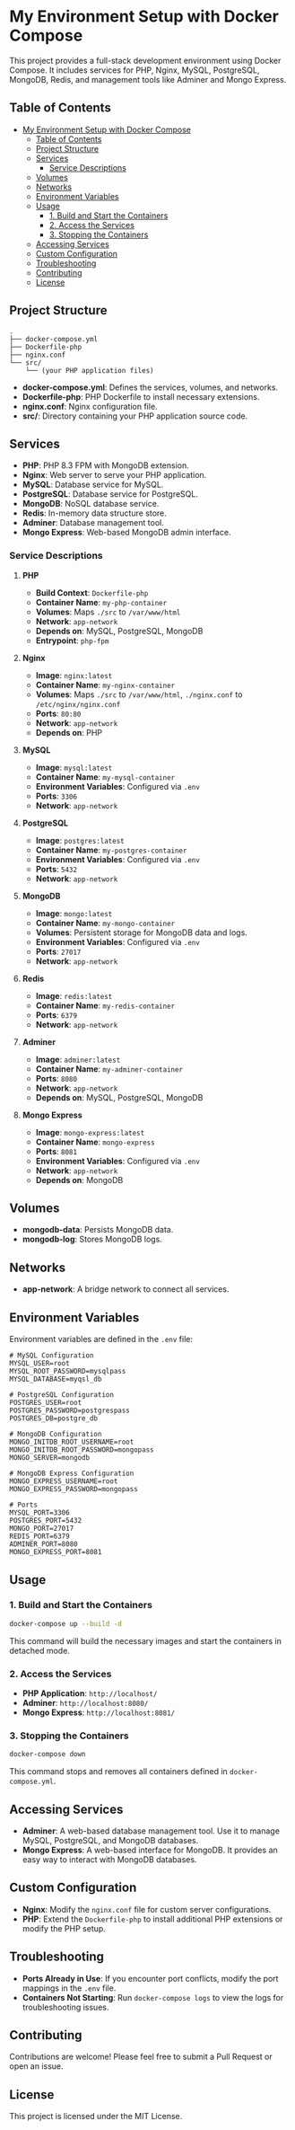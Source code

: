 # My Environment Setup with Docker Compose

This project provides a full-stack development environment using Docker Compose. It includes services for PHP, Nginx, MySQL, PostgreSQL, MongoDB, Redis, and management tools like Adminer and Mongo Express.

## Table of Contents

- [My Environment Setup with Docker Compose](#my-environment-setup-with-docker-compose)
  - [Table of Contents](#table-of-contents)
  - [Project Structure](#project-structure)
  - [Services](#services)
    - [Service Descriptions](#service-descriptions)
  - [Volumes](#volumes)
  - [Networks](#networks)
  - [Environment Variables](#environment-variables)
  - [Usage](#usage)
    - [1. Build and Start the Containers](#1-build-and-start-the-containers)
    - [2. Access the Services](#2-access-the-services)
    - [3. Stopping the Containers](#3-stopping-the-containers)
  - [Accessing Services](#accessing-services)
  - [Custom Configuration](#custom-configuration)
  - [Troubleshooting](#troubleshooting)
  - [Contributing](#contributing)
  - [License](#license)

## Project Structure

```structure
.
├── docker-compose.yml
├── Dockerfile-php
├── nginx.conf
└── src/
    └── (your PHP application files)
```

- **docker-compose.yml**: Defines the services, volumes, and networks.
- **Dockerfile-php**: PHP Dockerfile to install necessary extensions.
- **nginx.conf**: Nginx configuration file.
- **src/**: Directory containing your PHP application source code.

## Services

- **PHP**: PHP 8.3 FPM with MongoDB extension.
- **Nginx**: Web server to serve your PHP application.
- **MySQL**: Database service for MySQL.
- **PostgreSQL**: Database service for PostgreSQL.
- **MongoDB**: NoSQL database service.
- **Redis**: In-memory data structure store.
- **Adminer**: Database management tool.
- **Mongo Express**: Web-based MongoDB admin interface.

### Service Descriptions

1. **PHP**

   - **Build Context**: `Dockerfile-php`
   - **Container Name**: `my-php-container`
   - **Volumes**: Maps `./src` to `/var/www/html`
   - **Network**: `app-network`
   - **Depends on**: MySQL, PostgreSQL, MongoDB
   - **Entrypoint**: `php-fpm`

2. **Nginx**

   - **Image**: `nginx:latest`
   - **Container Name**: `my-nginx-container`
   - **Volumes**: Maps `./src` to `/var/www/html`, `./nginx.conf` to `/etc/nginx/nginx.conf`
   - **Ports**: `80:80`
   - **Network**: `app-network`
   - **Depends on**: PHP

3. **MySQL**

   - **Image**: `mysql:latest`
   - **Container Name**: `my-mysql-container`
   - **Environment Variables**: Configured via `.env`
   - **Ports**: `3306`
   - **Network**: `app-network`

4. **PostgreSQL**

   - **Image**: `postgres:latest`
   - **Container Name**: `my-postgres-container`
   - **Environment Variables**: Configured via `.env`
   - **Ports**: `5432`
   - **Network**: `app-network`

5. **MongoDB**

   - **Image**: `mongo:latest`
   - **Container Name**: `my-mongo-container`
   - **Volumes**: Persistent storage for MongoDB data and logs.
   - **Environment Variables**: Configured via `.env`
   - **Ports**: `27017`
   - **Network**: `app-network`

6. **Redis**

   - **Image**: `redis:latest`
   - **Container Name**: `my-redis-container`
   - **Ports**: `6379`
   - **Network**: `app-network`

7. **Adminer**

   - **Image**: `adminer:latest`
   - **Container Name**: `my-adminer-container`
   - **Ports**: `8080`
   - **Network**: `app-network`
   - **Depends on**: MySQL, PostgreSQL, MongoDB

8. **Mongo Express**
   - **Image**: `mongo-express:latest`
   - **Container Name**: `mongo-express`
   - **Ports**: `8081`
   - **Environment Variables**: Configured via `.env`
   - **Network**: `app-network`
   - **Depends on**: MongoDB

## Volumes

- **mongodb-data**: Persists MongoDB data.
- **mongodb-log**: Stores MongoDB logs.

## Networks

- **app-network**: A bridge network to connect all services.

## Environment Variables

Environment variables are defined in the `.env` file:

```plaintext
# MySQL Configuration
MYSQL_USER=root
MYSQL_ROOT_PASSWORD=mysqlpass
MYSQL_DATABASE=myqsl_db

# PostgreSQL Configuration
POSTGRES_USER=root
POSTGRES_PASSWORD=postgrespass
POSTGRES_DB=postgre_db

# MongoDB Configuration
MONGO_INITDB_ROOT_USERNAME=root
MONGO_INITDB_ROOT_PASSWORD=mongopass
MONGO_SERVER=mongodb

# MongoDB Express Configuration
MONGO_EXPRESS_USERNAME=root
MONGO_EXPRESS_PASSWORD=mongopass

# Ports
MYSQL_PORT=3306
POSTGRES_PORT=5432
MONGO_PORT=27017
REDIS_PORT=6379
ADMINER_PORT=8080
MONGO_EXPRESS_PORT=8081
```

## Usage

### 1. Build and Start the Containers

```bash
docker-compose up --build -d
```

This command will build the necessary images and start the containers in detached mode.

### 2. Access the Services

- **PHP Application**: `http://localhost/`
- **Adminer**: `http://localhost:8080/`
- **Mongo Express**: `http://localhost:8081/`

### 3. Stopping the Containers

```bash
docker-compose down
```

This command stops and removes all containers defined in `docker-compose.yml`.

## Accessing Services

- **Adminer**: A web-based database management tool. Use it to manage MySQL, PostgreSQL, and MongoDB databases.
- **Mongo Express**: A web-based interface for MongoDB. It provides an easy way to interact with MongoDB databases.

## Custom Configuration

- **Nginx**: Modify the `nginx.conf` file for custom server configurations.
- **PHP**: Extend the `Dockerfile-php` to install additional PHP extensions or modify the PHP setup.

## Troubleshooting

- **Ports Already in Use**: If you encounter port conflicts, modify the port mappings in the `.env` file.
- **Containers Not Starting**: Run `docker-compose logs` to view the logs for troubleshooting issues.

## Contributing

Contributions are welcome! Please feel free to submit a Pull Request or open an issue.

## License

This project is licensed under the MIT License.
